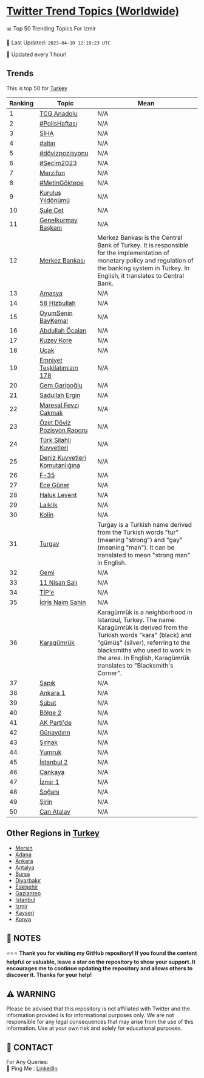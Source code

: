 [Twitter Trend Topics (Worldwide)](https://github.com/ErcinDedeoglu/Twitter-Trend-Topics)
==========


📊 Top 50 Trending Topics For Izmir

📆 Last Updated: `2023-04-10 12:19:23 UTC`

🔧 Updated every 1 hour!


## Trends

This is top 50 for [Turkey](</Turkey>)

| Ranking | Topic | Mean |
| ------- | ------------ | ------------ |
| 1 | [TCG Anadolu](http://twitter.com/search?q=TCG+Anadolu) | N/A |
| 2 | [#PolisHaftası](http://twitter.com/search?q=%23PolisHaftas%c4%b1) | N/A |
| 3 | [SİHA](http://twitter.com/search?q=S%c4%b0HA) | N/A |
| 4 | [#altın](http://twitter.com/search?q=%23alt%c4%b1n) | N/A |
| 5 | [#dövizpozisyonu](http://twitter.com/search?q=%23d%c3%b6vizpozisyonu) | N/A |
| 6 | [#Secim2023](http://twitter.com/search?q=%23Secim2023) | N/A |
| 7 | [Merzifon](http://twitter.com/search?q=Merzifon) | N/A |
| 8 | [#MetinGöktepe](http://twitter.com/search?q=%23MetinG%c3%b6ktepe) | N/A |
| 9 | [Kuruluş Yıldönümü](http://twitter.com/search?q=Kurulu%c5%9f+Y%c4%b1ld%c3%b6n%c3%bcm%c3%bc) | N/A |
| 10 | [Şule Çet](http://twitter.com/search?q=%c5%9eule+%c3%87et) | N/A |
| 11 | [Genelkurmay Başkanı](http://twitter.com/search?q=Genelkurmay+Ba%c5%9fkan%c4%b1) | N/A |
| 12 | [Merkez Bankası](http://twitter.com/search?q=Merkez+Bankas%c4%b1) | Merkez Bankası is the Central Bank of Turkey. It is responsible for the implementation of monetary policy and regulation of the banking system in Turkey. In English, it translates to Central Bank. |
| 13 | [Amasya](http://twitter.com/search?q=Amasya) | N/A |
| 14 | [58 Hizbullah](http://twitter.com/search?q=58+Hizbullah) | N/A |
| 15 | [OyumSenin BayKemal](http://twitter.com/search?q=OyumSenin+BayKemal) | N/A |
| 16 | [Abdullah Öcalan](http://twitter.com/search?q=Abdullah+%c3%96calan) | N/A |
| 17 | [Kuzey Kore](http://twitter.com/search?q=Kuzey+Kore) | N/A |
| 18 | [Uçak](http://twitter.com/search?q=U%c3%a7ak) | N/A |
| 19 | [Emniyet Teşkilatımızın 178](http://twitter.com/search?q=Emniyet+Te%c5%9fkilat%c4%b1m%c4%b1z%c4%b1n+178) | N/A |
| 20 | [Cem Garipoğlu](http://twitter.com/search?q=Cem+Garipo%c4%9flu) | N/A |
| 21 | [Sadullah Ergin](http://twitter.com/search?q=Sadullah+Ergin) | N/A |
| 22 | [Mareşal Fevzi Çakmak](http://twitter.com/search?q=Mare%c5%9fal+Fevzi+%c3%87akmak) | N/A |
| 23 | [Özet Döviz Pozisyon Raporu](http://twitter.com/search?q=%c3%96zet+D%c3%b6viz+Pozisyon+Raporu) | N/A |
| 24 | [Türk Silahlı Kuvvetleri](http://twitter.com/search?q=T%c3%bcrk+Silahl%c4%b1+Kuvvetleri) | N/A |
| 25 | [Deniz Kuvvetleri Komutanlığına](http://twitter.com/search?q=Deniz+Kuvvetleri+Komutanl%c4%b1%c4%9f%c4%b1na) | N/A |
| 26 | [F-35](http://twitter.com/search?q=F-35) | N/A |
| 27 | [Ece Güner](http://twitter.com/search?q=Ece+G%c3%bcner) | N/A |
| 28 | [Haluk Levent](http://twitter.com/search?q=Haluk+Levent) | N/A |
| 29 | [Laiklik](http://twitter.com/search?q=Laiklik) | N/A |
| 30 | [Kolin](http://twitter.com/search?q=Kolin) | N/A |
| 31 | [Turgay](http://twitter.com/search?q=Turgay) | Turgay is a Turkish name derived from the Turkish words "tur" (meaning "strong") and "gay" (meaning "man"). It can be translated to mean "strong man" in English. |
| 32 | [Gemi](http://twitter.com/search?q=Gemi) | N/A |
| 33 | [11 Nisan Salı](http://twitter.com/search?q=11+Nisan+Sal%c4%b1) | N/A |
| 34 | [TİP'e](http://twitter.com/search?q=T%c4%b0P%27e) | N/A |
| 35 | [İdris Naim Şahin](http://twitter.com/search?q=%c4%b0dris+Naim+%c5%9eahin) | N/A |
| 36 | [Karagümrük](http://twitter.com/search?q=Karag%c3%bcmr%c3%bck) | Karagümrük is a neighborhood in Istanbul, Turkey. The name Karagümrük is derived from the Turkish words "kara" (black) and "gümüş" (silver), referring to the blacksmiths who used to work in the area. In English, Karagümrük translates to "Blacksmith's Corner". |
| 37 | [Sapık](http://twitter.com/search?q=Sap%c4%b1k) | N/A |
| 38 | [Ankara 1](http://twitter.com/search?q=Ankara+1) | N/A |
| 39 | [Şubat](http://twitter.com/search?q=%c5%9eubat) | N/A |
| 40 | [Bölge 2](http://twitter.com/search?q=B%c3%b6lge+2) | N/A |
| 41 | [AK Parti'de](http://twitter.com/search?q=AK+Parti%27de) | N/A |
| 42 | [Günaydınn](http://twitter.com/search?q=G%c3%bcnayd%c4%b1nn) | N/A |
| 43 | [Şırnak](http://twitter.com/search?q=%c5%9e%c4%b1rnak) | N/A |
| 44 | [Yumruk](http://twitter.com/search?q=Yumruk) | N/A |
| 45 | [İstanbul 2](http://twitter.com/search?q=%c4%b0stanbul+2) | N/A |
| 46 | [Çankaya](http://twitter.com/search?q=%c3%87ankaya) | N/A |
| 47 | [İzmir 1](http://twitter.com/search?q=%c4%b0zmir+1) | N/A |
| 48 | [Soğanı](http://twitter.com/search?q=So%c4%9fan%c4%b1) | N/A |
| 49 | [Şirin](http://twitter.com/search?q=%c5%9eirin) | N/A |
| 50 | [Can Atalay](http://twitter.com/search?q=Can+Atalay) | N/A |



## Other Regions in [Turkey](</Turkey>)

* [Mersin](</Turkey/Mersin.md>)
* [Adana](</Turkey/Adana.md>)
* [Ankara](</Turkey/Ankara.md>)
* [Antalya](</Turkey/Antalya.md>)
* [Bursa](</Turkey/Bursa.md>)
* [Diyarbakır](</Turkey/Diyarbakır.md>)
* [Eskişehir](</Turkey/Eskişehir.md>)
* [Gaziantep](</Turkey/Gaziantep.md>)
* [Istanbul](</Turkey/Istanbul.md>)
* [Izmir](</Turkey/Izmir.md>)
* [Kayseri](</Turkey/Kayseri.md>)
* [Konya](</Turkey/Konya.md>)



## 📝 NOTES

⭐⭐⭐ **Thank you for visiting my GitHub repository! If you found the content helpful or valuable, leave a star on the repository to show your support. It encourages me to continue updating the repository and allows others to discover it. Thanks for your help!**


## ⚠️ WARNING

Please be advised that this repository is not affiliated with Twitter and the information provided is for informational purposes only. We are not responsible for any legal consequences that may arise from the use of this information. Use at your own risk and solely for educational purposes.


## 📨 CONTACT

 For Any Queries:  
            🏓 Ping Me : [LinkedIn](https://www.linkedin.com/in/ercindedeoglu/)
